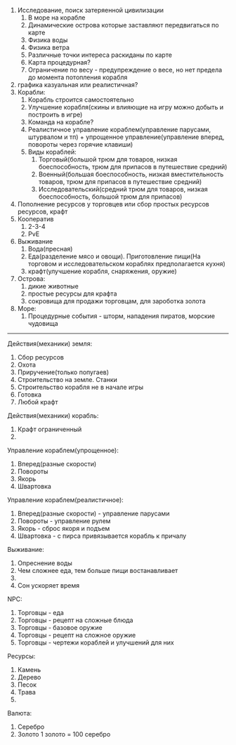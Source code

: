 1. Исследование, поиск затеряенной цивилизации
   1. В море на корабле
   2. Динамические острова которые заставляют передвигаться по карте
   4. Физика воды
   5. Физика ветра
   6. Различные точки интереса раскиданы по карте
   7. Карта процедурная?
   8. Ограничение по весу - предупреждение о весе, но нет предела до момента потопления корабля
2. графика казуальная или реалистичная?
3. Корабли:
   1. Корабль строится самостоятельно
   2. Улучшение корабля(скины и влияющие на игру можно добыть и построить в игре)
   3. Команда на корабле?
   4. Реалистичное управление кораблем(управление парусами, штурвалом и тп) + упрощенное управление(управление вперед, повороты через горячие клавиши)
   5. Виды кораблей:
      1. Торговый(большой трюм для товаров, низкая боеспособность, трюм для припасов в путешествие средний)
      2. Военный(большая боеспособность, низкая вместительность товаров, трюм для припасов в путешествие средний)
      3. Исследовательский(средний трюм для товаров, низкая боеспособность, большой трюм для припасов)
4. Пополнение ресурсов у торговцев или сбор простых ресурсов ресурсов, крафт
5. Кооператив
   1. 2-3-4
   2. PvE
6. Выживание
   1. Вода(пресная)
   2. Еда(разделение мясо и овощи). Приготовление пищи(На торговом и исследовательском кораблях предполагается кухня)
   3. крафт(улучшение корабля, снаряжения, оружие)
7. Острова:
   1. дикие животные
   2. простые ресурсы для крафта
   3. сокровища для продажи торговцам, для зароботка золота
8. Море:
   1. Процедурные события - шторм, нападения пиратов, морские чудовища

________

Действия(механики) земля:
1. Сбор ресурсов
2. Охота
3. Приручение(только попугаев)
4. Строительство на земле. Станки
5. Строительство корабля не в начале игры
6. Готовка
7. Любой крафт

Действия(механики) корабль:
1. Крафт ограниченный
2. 

Управление кораблем(упрощенное):
1. Вперед(разные скорости)
2. Повороты
3. Якорь
4. Швартовка

Управление кораблем(реалистичное):
1. Вперед(разные скорости) - управление парусами
2. Повороты - управление рулем
3. Якорь - сброс якоря и подъем
4. Швартовка - с пирса привязывается корабль к причалу

Выживание:
1. Опреснение воды
2. Чем сложнее еда, тем больше пищи востанавливает
3. 
4. Сон ускоряет время

NPC:
1. Торговцы - еда
2. Торговцы - рецепт на сложные блюда
3. Торговцы - базовое оружие
4. Торговцы - рецепт на сложное оружие
5. Торговцы - чертежи кораблей и улучшений для них

Ресурсы:
1. Камень
2. Дерево
3. Песок
4. Трава
5. 

Валюта:
1. Серебро
2. Золото 1 золото = 100 серебро
